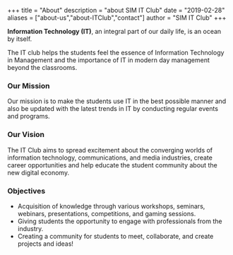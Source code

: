 +++
title = "About"
description = "about SIM IT Club"
date = "2019-02-28"
aliases = ["about-us","about-ITClub","contact"]
author = "SIM IT Club"
+++

**Information Technology (IT)**, an integral part of our daily life, is an ocean by itself.

The IT club helps the students feel the essence of Information Technology in Management and the importance of IT in modern day management beyond the classrooms.

### Our Mission

Our mission is to make the students use IT in the best possible manner and also be updated with the latest trends in IT by conducting regular events and programs.

### Our Vision

The IT Club aims to spread excitement about the converging worlds of information technology, communications, and media industries, create career opportunities and help educate the student community about the new digital economy.

### Objectives

* Acquisition of knowledge through various workshops, seminars, webinars, presentations, competitions, and gaming sessions.
* Giving students the opportunity to engage with professionals from the industry.
* Creating a community for students to meet, collaborate, and create projects and ideas!
